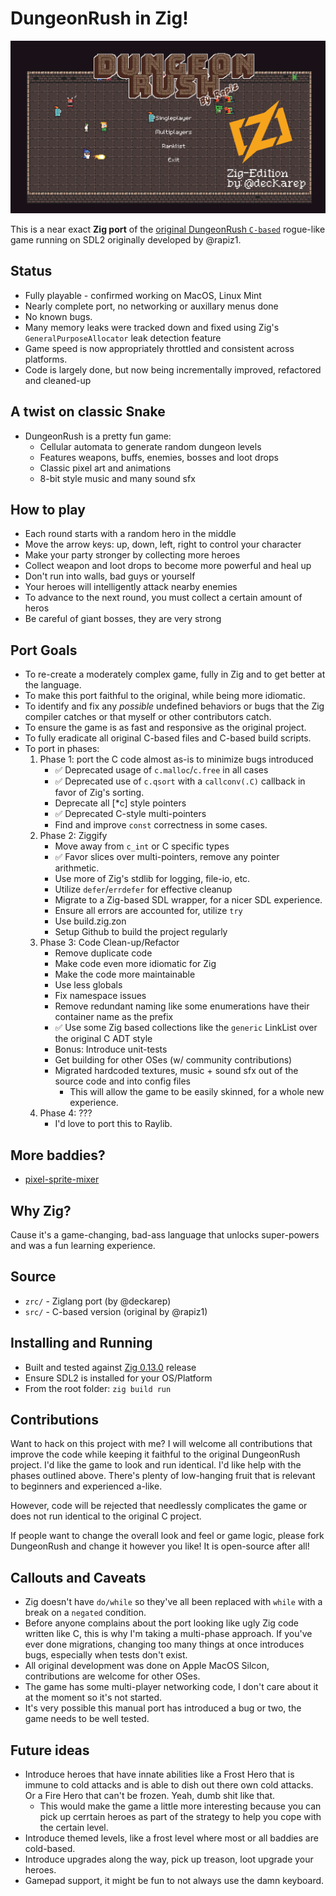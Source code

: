 # DungeonRush in Zig!

![](screenshot.gif)

This is a near exact **Zig port** of the [original DungeonRush `C-based`](https://github.com/rapiz1/DungeonRush) rogue-like game running on SDL2 originally developed by @rapiz1.

## Status
* Fully playable - confirmed working on MacOS, Linux Mint
* Nearly complete port, no networking or auxillary menus done
* No known bugs.
* Many memory leaks were tracked down and fixed using Zig's `GeneralPurposeAllocator` leak detection feature
* Game speed is now appropriately throttled and consistent across platforms.
* Code is largely done, but now being incrementally improved, refactored and cleaned-up

## A twist on classic Snake
* DungeonRush is a pretty fun game:
  * Cellular automata to generate random dungeon levels
  * Features weapons, buffs, enemies, bosses and loot drops
  * Classic pixel art and animations
  * 8-bit style music and many sound sfx

## How to play
* Each round starts with a random hero in the middle
* Move the arrow keys: up, down, left, right to control your character
* Make your party stronger by collecting more heroes
* Collect weapon and loot drops to become more powerful and heal up
* Don't run into walls, bad guys or yourself
* Your heroes will intelligently attack nearby enemies
* To advance to the next round, you must collect a certain amount of heros
* Be careful of giant bosses, they are very strong

## Port Goals
* To re-create a moderately complex game, fully in Zig and to get better at the language.
* To make this port faithful to the original, while being more idiomatic.
* To identify and fix any *possible* undefined behaviors or bugs that the Zig compiler catches or
  that myself or other contributors catch.
* To ensure the game is as fast and responsive as the original project.
* To fully eradicate all original C-based files and C-based build scripts.
* To port in phases:
  1. Phase 1: port the C code almost as-is to minimize bugs introduced
      * ✅ Deprecated usage of `c.malloc`/`c.free` in all cases
      * ✅ Deprecated use of `c.qsort` with a `callconv(.C)` callback in favor of Zig's sorting.
      * Deprecate all [*c] style pointers
      * ✅ Deprecated C-style multi-pointers
      * Find and improve `const` correctness in some cases.
  2. Phase 2: Ziggify
      * Move away from `c_int` or C specific types
      * ✅ Favor slices over multi-pointers, remove any pointer arithmetic.
      * Use more of Zig's stdlib for logging, file-io, etc.
      * Utilize `defer`/`errdefer` for effective cleanup
      * Migrate to a Zig-based SDL wrapper, for a nicer SDL experience.
      * Ensure all errors are accounted for, utilize `try`
      * Use build.zig.zon
      * Setup Github to build the project regularly
  3. Phase 3: Code Clean-up/Refactor
      * Remove duplicate code
      * Make code even more idiomatic for Zig
      * Make the code more maintainable
      * Use less globals
      * Fix namespace issues
      * Remove redundant naming like some enumerations have their container name as the prefix
      * ✅ Use some Zig based collections like the `generic` LinkList over the original C ADT style
      * Bonus: Introduce unit-tests
      * Get building for other OSes (w/ community contributions)
      * Migrated hardcoded textures, music + sound sfx out of the source code and into config files
        * This will allow the game to be easily skinned, for a whole new experience.
  4. Phase 4: ???
      * I'd love to port this to Raylib.

## More baddies?
  * [pixel-sprite-mixer](https://kingbell.itch.io/pixel-sprite-mixer)

## Why Zig?
Cause it's a game-changing, bad-ass language that unlocks super-powers and was a fun learning experience.

## Source
  * `zrc/` - Ziglang port (by @deckarep)
  * `src/` - C-based version (original by @rapiz1)

## Installing and Running
  * Built and tested against [Zig 0.13.0](https://ziglang.org/documentation/0.13.0/) release
  * Ensure SDL2 is installed for your OS/Platform
  * From the root folder: `zig build run`

## Contributions
Want to hack on this project with me? I will welcome all contributions that improve the code while keeping it faithful to the original DungeonRush project. I'd like the game to look and run identical. I'd like help with the phases outlined above. There's plenty of low-hanging fruit that is relevant to beginners and experienced a-like.

However, code will be rejected that needlessly complicates the game or does not run identical to the original C project.

If people want to change the overall look and feel or game logic, please fork DungeonRush and change it however you like! It is open-source after all!

## Callouts and Caveats
* Zig doesn't have `do/while` so they've all been replaced with `while` with a break on a `negated` condition.
* Before anyone complains about the port looking like ugly Zig code written like C, this is why I'm taking a multi-phase approach. If you've ever done migrations, changing too many things at once introduces bugs, especially when tests don't exist.
* All original development was done on Apple MacOS Silcon, contributions are welcome for other OSes.
* The game has some multi-player networking code, I don't care about it at the moment so it's not started.
* It's very possible this manual port has introduced a bug or two, the game needs to be well tested.

## Future ideas
* Introduce heroes that have innate abilities like a Frost Hero that is immune to cold attacks
and is able to dish out there own cold attacks. Or a Fire Hero that can't be frozen. Yeah,
dumb shit like that.
  * This would make the game a little more interesting because you can pick up cerrtain heroes
  as part of the strategy to help you cope with the certain level.
* Introduce themed levels, like a frost level where most or all baddies are cold-based.
* Introduce upgrades along the way, pick up treason, loot upgrade your heroes.
* Gamepad support, it might be fun to not always use the damn keyboard.